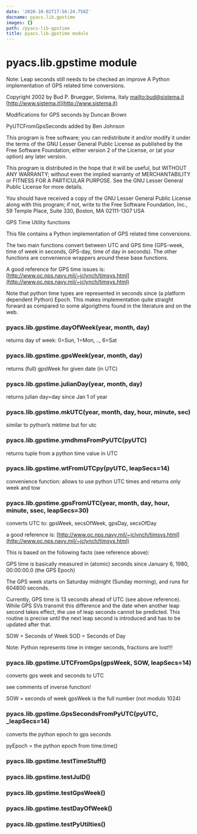```yaml
---
date: '2020-10-02T17:56:24.758Z'
docname: pyacs.lib.gpstime
images: {}
path: /pyacs-lib-gpstime
title: pyacs.lib.gpstime module
---
```


# pyacs.lib.gpstime module

Note: Leap seconds still needs to be checked an improve
A Python implementation of GPS related time conversions.

Copyright 2002 by Bud P. Bruegger, Sistema, Italy
[mailto:bud@sistema.it](mailto:bud@sistema.it)
[http://www.sistema.it](http://www.sistema.it)

Modifications for GPS seconds by Duncan Brown

PyUTCFromGpsSeconds added by Ben Johnson

This program is free software; you can redistribute it and/or modify it under
the terms of the GNU Lesser General Public License as published by the Free
Software Foundation; either version 2 of the License, or (at your option) any
later version.

This program is distributed in the hope that it will be useful, but WITHOUT ANY
WARRANTY; without even the implied warranty of MERCHANTABILITY or FITNESS FOR A
PARTICULAR PURPOSE.  See the GNU Lesser General Public License for more
details.

You should have received a copy of the GNU Lesser General Public License along
with this program; if not, write to the Free Software Foundation, Inc., 59
Temple Place, Suite 330, Boston, MA  02111-1307  USA

GPS Time Utility functions

This file contains a Python implementation of GPS related time conversions.

The two main functions convert between UTC and GPS time (GPS-week, time of
week in seconds, GPS-day, time of day in seconds).  The other functions are
convenience wrappers around these base functions.

A good reference for GPS time issues is:
[http://www.oc.nps.navy.mil/~jclynch/timsys.html](http://www.oc.nps.navy.mil/~jclynch/timsys.html)

Note that python time types are represented in seconds since (a platform
dependent Python) Epoch.  This makes implementation quite straight forward
as compared to some algorigthms found in the literature and on the web.


### pyacs.lib.gpstime.dayOfWeek(year, month, day)
returns day of week: 0=Sun, 1=Mon, .., 6=Sat


### pyacs.lib.gpstime.gpsWeek(year, month, day)
returns (full) gpsWeek for given date (in UTC)


### pyacs.lib.gpstime.julianDay(year, month, day)
returns julian day=day since Jan 1 of year


### pyacs.lib.gpstime.mkUTC(year, month, day, hour, minute, sec)
similar to python’s mktime but for utc


### pyacs.lib.gpstime.ymdhmsFromPyUTC(pyUTC)
returns tuple from a python time value in UTC


### pyacs.lib.gpstime.wtFromUTCpy(pyUTC, leapSecs=14)
convenience function:
allows to use python UTC times and
returns only week and tow


### pyacs.lib.gpstime.gpsFromUTC(year, month, day, hour, minute, ssec, leapSecs=30)
converts UTC to: gpsWeek, secsOfWeek, gpsDay, secsOfDay

a good reference is:  [http://www.oc.nps.navy.mil/~jclynch/timsys.html](http://www.oc.nps.navy.mil/~jclynch/timsys.html)

This is based on the following facts (see reference above):

GPS time is basically measured in (atomic) seconds since 
January 6, 1980, 00:00:00.0  (the GPS Epoch)

The GPS week starts on Saturday midnight (Sunday morning), and runs
for 604800 seconds.

Currently, GPS time is 13 seconds ahead of UTC (see above reference).
While GPS SVs transmit this difference and the date when another leap
second takes effect, the use of leap seconds cannot be predicted.  This
routine is precise until the next leap second is introduced and has to be
updated after that.

SOW = Seconds of Week
SOD = Seconds of Day

Note:  Python represents time in integer seconds, fractions are lost!!!


### pyacs.lib.gpstime.UTCFromGps(gpsWeek, SOW, leapSecs=14)
converts gps week and seconds to UTC

see comments of inverse function!

SOW = seconds of week
gpsWeek is the full number (not modulo 1024)


### pyacs.lib.gpstime.GpsSecondsFromPyUTC(pyUTC, _leapSecs=14)
converts the python epoch to gps seconds

pyEpoch = the python epoch from time.time()


### pyacs.lib.gpstime.testTimeStuff()

### pyacs.lib.gpstime.testJulD()

### pyacs.lib.gpstime.testGpsWeek()

### pyacs.lib.gpstime.testDayOfWeek()

### pyacs.lib.gpstime.testPyUtilties()
